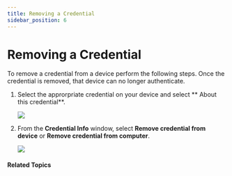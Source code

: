 ```yaml
---
title: Removing a Credential
sidebar_position: 6
---
```


Removing a Credential
====================
 To remove a credential from a device perform the following steps. Once the credential is removed, that device can no longer authenticate.
 
1.	Select the approrpriate credential on your device and select ** About this credential**.

	![](/images/credential/credential.png)
	
2.	From the **Credential Info** window, select **Remove credential from device** or **Remove credential from computer**.

	![](/images/credential/remove-credential-computer.png)

#### Related Topics ####


